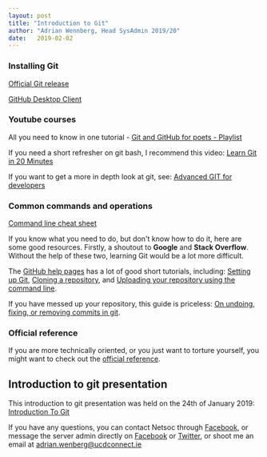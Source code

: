 ```yaml
---
layout: post
title: "Introduction to Git"
author: "Adrian Wennberg, Head SysAdmin 2019/20"
date:   2019-02-02
---
```


### Installing Git

[Official Git release](https://git-scm.com/downloads)

[GitHub Desktop Client](https://desktop.github.com/)

### Youtube courses

All you need to know in one tutorial - [Git and GitHub for poets - Playlist](https://www.youtube.com/playlist?list=PLRqwX-V7Uu6ZF9C0YMKuns9sLDzK6zoiV)

If you need a short refresher on git bash, I recommend this video: [Learn Git in 20 Minutes](https://www.youtube.com/watch?v=Y9XZQO1n_7c)

If you want to get a more in depth look at git, see: [Advanced GIT for developers](https://www.youtube.com/watch?v=duqBHik7nRo)

### Common commands and operations

[Command line cheat sheet](https://services.github.com/on-demand/downloads/github-git-cheat-sheet.pdf)

If you know what you need to do, but don't know how to do it, here are some good resources. Firstly, a shoutout to **Google** and **Stack Overflow**. Without the help of these two, learning Git would be a lot more difficult.

The [GitHub help pages](https://help.github.com/) has a lot of good short tutorials, including: [Setting up Git](https://help.github.com/articles/set-up-git/), [Cloning a repository](https://help.github.com/articles/cloning-a-repository/), and [Uploading your repository using the command line](https://help.github.com/articles/adding-an-existing-project-to-github-using-the-command-line/).

If you have messed up your repository, this guide is priceless: [On undoing, fixing, or removing commits in git](http://sethrobertson.github.io/GitFixUm/fixup.html).

### Official reference

If you are more technically oriented, or you just want to torture yourself, you might want to check out the [official reference](https://git-scm.com/).

## Introduction to git presentation

This introduction to git presentation was held on the 24th of January 2019: [Introduction To Git](/assets/intro_to_git.pdf)

If you have any questions, you can contact Netsoc through [Facebook](https://www.facebook.com/ucdnetsoc/), or message the server admin directly on [Facebook](https://www.facebook.com/AdrianWennberg) or [Twitter](https://twitter.com/AdrianWennberg), or shoot me an email at adrian.wenberg@ucdconnect.ie
